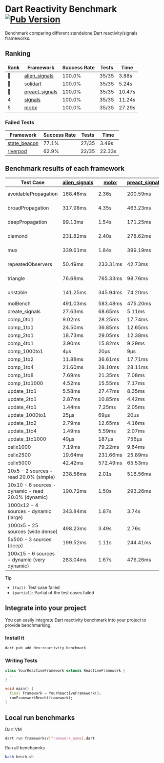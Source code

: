 # Dart Reactivity Benchmark [![Pub Version](https://img.shields.io/pub/v/reactivity_benchmark)](https://pub.dev/packages/reactivity_benchmark)

Benchmark comparing different standalone Dart reactivity/signals frameworks.

## Ranking

<!-- ranking start -->
| Rank | Framework | Success Rate | Tests | Time |
|------|-----------|--------------|-------|------|
| 🥇 | [alien_signals](https://github.com/medz/alien-signals-dart) | 100.0% | 35/35 | 3.88s |
| 🥈 | [solidart](https://github.com/nank1ro/solidart) | 100.0% | 35/35 | 5.24s |
| 🥉 | [preact_signals](https://pub.dev/packages/preact_signals) | 100.0% | 35/35 | 10.47s |
| 4 | [signals](https://github.com/rodydavis/signals.dart) | 100.0% | 35/35 | 11.24s |
| 5 | [mobx](https://github.com/mobxjs/mobx.dart) | 100.0% | 35/35 | 27.29s |

<!-- ranking end -->

### **Failed Tests**

<!-- fail start -->
| Framework | Success Rate | Tests | Time |
|-----------|--------------|-------|------|
| [state_beacon](https://github.com/jinyus/dart_beacon) | 77.1% | 27/35 | 3.49s |
| [riverpod](https://github.com/rrousselGit/riverpod) | 62.9% | 22/35 | 22.33s |

<!-- fail end -->

## Benchmark results of each framework

<!-- test-case start -->
| Test Case | [alien_signals](https://github.com/medz/alien-signals-dart) | [mobx](https://github.com/mobxjs/mobx.dart) | [preact_signals](https://pub.dev/packages/preact_signals) | [riverpod](https://github.com/rrousselGit/riverpod) | [signals](https://github.com/rodydavis/signals.dart) | [solidart](https://github.com/nank1ro/solidart) | [state_beacon](https://github.com/jinyus/dart_beacon) |
|---|---|---|---|---|---|---|---|
| avoidablePropagation | 168.46ms | 2.36s | 200.59ms | 1.39s | 211.23ms | 259.54ms | 153.13ms (fail) |
| broadPropagation | 317.98ms | 4.35s | 463.23ms | 80.52ms (fail) | 457.69ms | 456.98ms | 6.33ms (fail) |
| deepPropagation | 99.13ms | 1.54s | 171.25ms | 1.88s (fail) | 173.24ms | 148.30ms | 142.09ms (fail) |
| diamond | 231.82ms | 2.40s | 278.62ms | 2.59s (fail) | 286.66ms | 314.73ms | 184.78ms (fail) |
| mux | 339.61ms | 1.84s | 399.19ms | 562.72ms (fail) | 410.76ms | 396.91ms | 192.53ms (fail) |
| repeatedObservers | 50.49ms | 233.31ms | 42.73ms | 413.11ms (fail) | 46.53ms | 90.18ms | 52.61ms (fail) |
| triangle | 76.68ms | 765.33ms | 98.76ms | 946.98ms (fail) | 102.05ms | 109.11ms | 78.52ms (fail) |
| unstable | 141.25ms | 345.94ms | 74.20ms | 678.15ms (fail) | 76.31ms | 170.56ms | 338.61ms (fail) |
| molBench | 491.03ms | 583.48ms | 475.20ms | 11.64ms | 485.93ms | 499.89ms | 1.03ms |
| create_signals | 27.63ms | 68.65ms | 5.11ms | 23.30ms | 24.87ms | 99.05ms | 66.10ms |
| comp_0to1 | 9.02ms | 28.25ms | 17.74ms | 13.56ms | 10.94ms | 34.03ms | 58.72ms |
| comp_1to1 | 24.50ms | 36.85ms | 12.65ms | 23.17ms | 28.33ms | 53.81ms | 63.82ms |
| comp_2to1 | 18.73ms | 29.05ms | 12.38ms | 28.18ms | 18.87ms | 25.35ms | 44.79ms |
| comp_4to1 | 3.90ms | 15.82ms | 9.29ms | 10.72ms | 5.23ms | 4.43ms | 16.35ms |
| comp_1000to1 | 4μs | 20μs | 9μs | 6μs | 5μs | 15μs | 45μs |
| comp_1to2 | 11.88ms | 36.61ms | 17.71ms | 13.07ms | 14.47ms | 33.42ms | 48.16ms |
| comp_1to4 | 21.60ms | 28.10ms | 28.11ms | 21.72ms | 19.70ms | 19.44ms | 46.42ms |
| comp_1to8 | 7.69ms | 21.35ms | 7.08ms | 6.63ms | 7.20ms | 22.07ms | 45.75ms |
| comp_1to1000 | 4.52ms | 15.55ms | 7.17ms | 4.68ms | 4.32ms | 15.53ms | 41.51ms |
| update_1to1 | 5.58ms | 27.47ms | 8.35ms | 86.35ms | 10.15ms | 17.16ms | 6.01ms |
| update_2to1 | 2.87ms | 10.85ms | 4.42ms | 41.05ms | 4.52ms | 8.46ms | 3.11ms |
| update_4to1 | 1.44ms | 7.25ms | 2.05ms | 19.79ms | 2.57ms | 4.20ms | 1.55ms |
| update_1000to1 | 25μs | 69μs | 20μs | 173μs | 25μs | 42μs | 15μs |
| update_1to2 | 2.79ms | 12.65ms | 4.16ms | 41.27ms | 4.50ms | 8.60ms | 3.07ms |
| update_1to4 | 1.49ms | 5.59ms | 2.07ms | 19.80ms | 2.57ms | 4.26ms | 1.56ms |
| update_1to1000 | 49μs | 187μs | 756μs | 91μs | 43μs | 148μs | 423μs |
| cellx1000 | 7.19ms | 79.22ms | 9.64ms | N/A | 9.74ms | 9.84ms | 5.18ms |
| cellx2500 | 19.64ms | 231.66ms | 25.89ms | N/A | 31.66ms | 27.57ms | 22.70ms |
| cellx5000 | 42.42ms | 572.49ms | 65.53ms | N/A | 61.34ms | 65.85ms | 57.70ms |
| 10x5 - 2 sources - read 20.0% (simple) | 238.56ms | 2.01s | 516.56ms | 2.20s | 498.04ms | 329.70ms | 292.74ms |
| 10x10 - 6 sources - dynamic - read 20.0% (dynamic) | 190.72ms | 1.50s | 293.26ms | 1.47s (partial) | 292.75ms | 222.54ms | 196.23ms |
| 1000x12 - 4 sources - dynamic (large) | 343.84ms | 1.87s | 3.74s | 2.45s (partial) | 3.76s | 433.77ms | 339.49ms |
| 1000x5 - 25 sources (wide dense) | 498.23ms | 3.49s | 2.76s | 4.11s | 3.47s | 792.63ms | 511.59ms |
| 5x500 - 3 sources (deep) | 199.52ms | 1.11s | 244.41ms | 1.39s | 228.97ms | 227.09ms | 206.16ms |
| 100x15 - 6 sources - dynamic (very dynamic) | 283.04ms | 1.67s | 476.26ms | 1.80s (partial) | 485.57ms | 335.91ms | 258.51ms |

<!-- test-case end -->

> [!TIP]
> - `(fail)`: Test case failed
> - `(partial)`: Partial of the test cases failed

## Integrate into your project

You can easily integrate Dart reactivity benchmark into your project to provide benchmarking.

### Install it

```bash
dart pub add dev:reactivity_benchmark
```

### Writing Tests

```dart
class YourReactiveFramework extends ReactiveFramework {
  ...
}

void main() {
  final framework = YourReactiveFramework();
  runFrameworkBench(framework);
}
```

## Local run benchmarks

Dart VM
```bash
dart run frameworks/[framework_name].dart
```

Run all benchamrks
```bash
bash bench.sh
```
